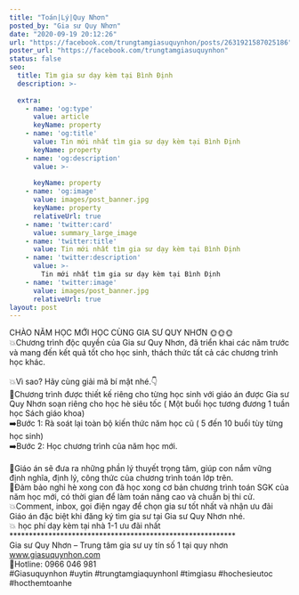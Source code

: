 ```yaml
---
title: "Toán|Lý|Quy Nhơn"
posted_by: "Gia sư Quy Nhơn"
date: "2020-09-19 20:12:26"
url: "https://facebook.com/trungtamgiasuquynhon/posts/2631921587025186"
poster_url: "https://facebook.com/trungtamgiasuquynhon"
status: false
seo:
  title: Tìm gia sư dạy kèm tại Bình Định
  description: >-
    
  extra:
    - name: 'og:type'
      value: article
      keyName: property
    - name: 'og:title'
      value: Tin mới nhất tìm gia sư dạy kèm tại Bình Định
      keyName: property
    - name: 'og:description'
      value: >-
        
      keyName: property
    - name: 'og:image'
      value: images/post_banner.jpg
      keyName: property
      relativeUrl: true
    - name: 'twitter:card'
      value: summary_large_image
    - name: 'twitter:title'
      value: Tin mới nhất tìm gia sư dạy kèm tại Bình Định
    - name: 'twitter:description'
      value: >-
        Tin mới nhất tìm gia sư dạy kèm tại Bình Định
    - name: 'twitter:image'
      value: images/post_banner.jpg
      relativeUrl: true
layout: post
---
```

CHÀO NĂM HỌC MỚI HỌC CÙNG GIA SƯ QUY NHƠN 🌞🌞🌞<br>💥Chương trình độc quyền của Gia sư Quy Nhơn, đã triển khai các năm trước và mang đến kết quả tốt cho học sinh, thách thức tất cả các chương trình học khác.<br><br>💥Vì sao? Hãy cùng giải mã bí mật nhé.👇<br>📝Chương trình được thiết kế riêng cho từng học sinh với giáo án được Gia sư Quy Nhơn soạn riêng cho học hè siêu tốc ( Một buổi học tương đương 1 tuần học Sách giáo khoa)<br>➡️Bước 1: Rà soát lại toàn bộ kiến thức năm học cũ ( 5 đến 10 buổi tùy từng học sinh)<br>➡️Bước 2: Học chương trình của năm học mới.<br><br>📝Giáo án sẽ đưa ra những phần lý thuyết trọng tâm, giúp con nắm vững định nghĩa, định lý, công thức của chương trình toán lớp trên.<br>📝Đảm bảo nghỉ hè xong con đã học xong cơ bản chương trình toán SGK của năm học mới, có thời gian để làm toán nâng cao và chuẩn bị thi cử.<br>💥Comment, inbox, gọi điện ngay để chọn gia sư tốt nhất và nhận ưu đãi Giáo án đặc biệt khi đăng ký tìm gia sư tại Gia sư Quy Nhơn nhé.<br>💥 học phí dạy kèm tại nhà 1-1 ưu đãi nhất<br>**********************************************************<br>Gia sư Quy Nhơn – Trung tâm gia sư uy tín số 1 tại quy nhơn<br>www.giasuquynhon.com<br>📲Hotline: 0966 046 981<br>#Giasuquynhon #uytin #trungtamgiaquynhonl #timgiasu #hochesieutoc #hocthemtoanhe
